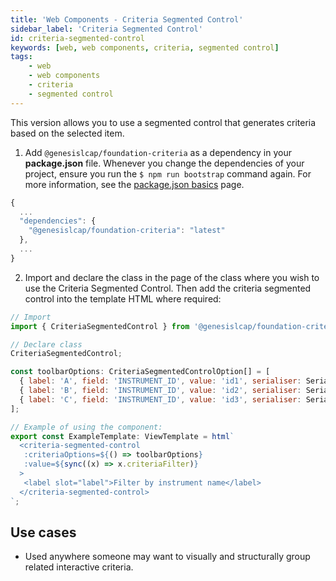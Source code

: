 ```yaml
---
title: 'Web Components - Criteria Segmented Control'
sidebar_label: 'Criteria Segmented Control'
id: criteria-segmented-control
keywords: [web, web components, criteria, segmented control]
tags:
    - web
    - web components
    - criteria
    - segmented control
---
```


This version allows you to use a segmented control that generates criteria based on the selected item.

1. Add `@genesislcap/foundation-criteria` as a dependency in your **package.json** file. Whenever you change the dependencies of your project, ensure you run the `$ npm run bootstrap` command again. For more information, see the [package.json basics](../../../../web/basics/package-json-basics/) page.

```javascript
{
  ...
  "dependencies": {
    "@genesislcap/foundation-criteria": "latest"
  },
  ...
}
```

2. Import and declare the class in the page of the class where you wish to use the Criteria Segmented Control. Then add the criteria segmented control into the template HTML where required:

```javascript
// Import
import { CriteriaSegmentedControl } from '@genesislcap/foundation-criteria';

// Declare class
CriteriaSegmentedControl;

const toolbarOptions: CriteriaSegmentedControlOption[] = [
  { label: 'A', field: 'INSTRUMENT_ID', value: 'id1', serialiser: Serialisers.EQ },
  { label: 'B', field: 'INSTRUMENT_ID', value: 'id2', serialiser: Serialisers.EQ },
  { label: 'C', field: 'INSTRUMENT_ID', value: 'id3', serialiser: Serialisers.EQ },
];

// Example of using the component:
export const ExampleTemplate: ViewTemplate = html`
  <criteria-segmented-control
   :criteriaOptions=${() => toolbarOptions}
   :value=${sync((x) => x.criteriaFilter)}
  >
   <label slot="label">Filter by instrument name</label>
  </criteria-segmented-control>
`;
```
## Use cases

* Used anywhere someone may want to visually and structurally group related interactive criteria.
